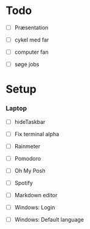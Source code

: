 # Todo
- [ ] Præsentation
- [ ] cykel med far
- [ ] computer fan
      
- [ ] søge jobs


# Setup
### Laptop
- [ ] hideTaskbar
- [ ] Fix terminal alpha
- [ ] Rainmeter
- [ ] Pomodoro
- [ ] Oh My Posh
- [ ] Spotify
- [ ] Markdown editor
- [ ] Windows: Login
- [ ] Windows: Default language

